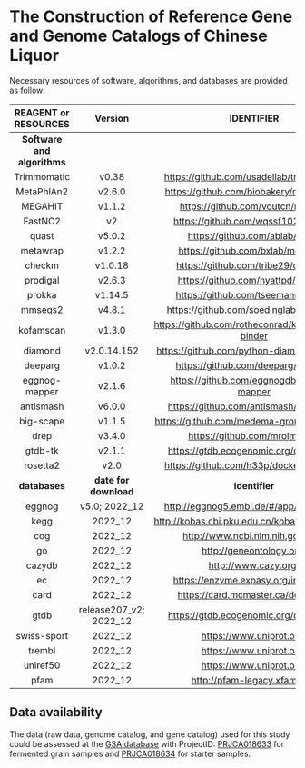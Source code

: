 # The Construction of Reference Gene and Genome Catalogs of Chinese Liquor

Necessary resources of software, algorithms, and databases are provided as follow:

| **REAGENT or RESOURCES**    | **Version**                | **IDENTIFIER**                                        | **SOURCE**                                         |
|:-----------------------:|:----------------------:|:-------------------------------------------------:|:----------------------------------------------:|
| **Software and algorithms** |                        |                                                   |                                                |
| Trimmomatic             | v0.38                  | https://github.com/usadellab/trimmomatic          | https://doi.org/10.1093/bioinformatics/btu170  |
| MetaPhlAn2              | v2.6.0                 | https://github.com/biobakery/metaphlan2           | https://doi.org/10.1038/nmeth.3589             |
| MEGAHIT                 | v1.1.2                 | https://github.com/voutcn/megahit                 | https://doi.org/10.1093/bioinformatics/btv033  |
| FastNC2                 | v2                     | https://github.com/wqssf102/fastnc2               | https://doi.org/10.1073/pnas.202532111         |
| quast                   | v5.0.2                 | https://github.com/ablab/quast                    | https://doi.org/10.1093/bioinformatics/btt086  |
| metawrap                | v1.2.2                 | https://github.com/bxlab/metawrap                 | https://doi.org/10.1186/s40168-018-0541-1      |
| checkm                  | v1.0.18                | https://github.com/tribe29/checkmk                | https://doi.org/10.1101/gr.186072.114          |
| prodigal                | v2.6.3                 | https://github.com/hyattpd/prodigal               | https://doi.org/10.1186/1471-2105-11-119       |
| prokka                  | v1.14.5                | https://github.com/tseemann/prokka                | https://doi.org/10.1093/bioinformatics/btu153  |
| mmseqs2                 | v4.8.1                 | https://github.com/soedinglab/mmseqs2             | https://doi.org/10.1093/bioinformatics/btq003  |
| kofamscan               | v1.3.0                 | https://github.com/rotheconrad/keggdecoder-binder | https://doi.org/10.1093/bioinformatics/btz859  |
| diamond                 | v2.0.14.152            | https://github.com/python-diamond/diamond         | https://doi.org/10.1038/nmeth.3176             |
| deeparg                 | v1.0.2                 | https://github.com/deeparg/deeparg                | https://doi.org/10.1186/s40168-018-0401-z      |
| eggnog-mapper           | v2.1.6                 | https://github.com/eggnogdb/eggnog-mapper         | https://doi.org/10.1093/molbev/msab293         |
| antismash               | v6.0.0                 | https://github.com/antismash/antismash            | https://doi.org/10.1093/nar/gkab335            |
| big-scape               | v1.1.5                 | https://github.com/medema-group/big-scape         | https://doi.org/10.1038/s41589-019-0400-9      |
| drep                    | v3.4.0                 | https://github.com/mrolm/drep                     | https://doi.org/10.1038/ismej.2017.126         |
| gtdb-tk                 | v2.1.1                 | https://gtdb.ecogenomic.org/downloads             | https://doi.org/10.1093/bioinformatics/btac672 |
| rosetta2                | v2.0                   | https://github.com/h33p/docker-rosetta2           | https://doi.org/10.1006/jmbi.1997.0959         |
| **databases**               | **date for download**      | **identifier**                                        | **source**                                         |
| eggnog                  | v5.0; 2022_12          | http://eggnog5.embl.de/#/app/downloads            | https://doi.org/10.1093/nar/gky1085            |
| kegg                    | 2022_12                | http://kobas.cbi.pku.edu.cn/kobas3/download/      | https://doi.org/10.1093/nar/gkaa970            |
| cog                     | 2022_12                | http://www.ncbi.nlm.nih.gov/cog/                  | http://oi.org/10.1093/nar/gkaa1018             |
| go                      | 2022_12                | http://geneontology.org/                          | http://oi.org/10.1093/nar/gky1055              |
| cazydb                  | 2022_12                | http://www.cazy.org/                              | https://doi.org/10.1093/nar/gkn663             |
| ec                      | 2022_12                | https://enzyme.expasy.org/index.html              | http://oi.org/10.1093/nar/28.1.304             |
| card                    | 2022_12                | https://card.mcmaster.ca/download                 | https://doi.org/10.1093/nar/gkz935             |
| gtdb                    | release207_v2; 2022_12 | https://gtdb.ecogenomic.org/downloads             | https://doi.org/10.1093/bioinformatics/btac672 |
| swiss-sport             | 2022_12                | https://www.uniprot.org/                          | https://doi.org/10.1093/nar/gkac1052           |
| trembl                  | 2022_12                | https://www.uniprot.org/                          | https://doi.org/10.1093/nar/gkac1052           |
| uniref50                | 2022_12                | https://www.uniprot.org/                          | https://doi.org/10.1093/bioinformatics/btm098  |
| pfam                    | 2022_12                | http://pfam-legacy.xfam.org/                      | https://doi.org/10.1093/nar/gkaa913            |


<h2>Data availability</h2>

The data (raw data, genome catalog, and gene catalog) used for this study could be assessed at the <a href="https://ngdc.cncb.ac.cn/gsa/" title="GSA database">GSA database</a> with ProjectID: <a href="https://ngdc.cncb.ac.cn/search/?dbId=gsa&q=PRJCA018633" title="PRJCA018633">PRJCA018633</a> for fermented grain samples and <a href="https://ngdc.cncb.ac.cn/search/?dbId=gsa&q=PRJCA018634" title="PRJCA018634">PRJCA018634</a> for starter samples.

